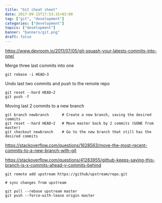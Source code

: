```yaml
---
title: "Git cheat sheet"
date: 2017-09-15T17:53:31+03:00
tag: ["git", "development"]
categories: ["development"]
topics: ["development"]
banner: "banners/git.png"
draft: false
---
```


https://www.devroom.io/2011/07/05/git-squash-your-latests-commits-into-one/

Merge three last commits into one

`git rebase -i HEAD~3`


Undo last two commits and push to the remote repo

```
git reset --hard HEAD~2
git push -f
```

Moving last 2 commits to a new branch

```
git branch newbranch      # Create a new branch, saving the desired commits
git reset --hard HEAD~2   # Move master back by 2 commits (GONE from master)
git checkout newbranch    # Go to the new branch that still has the desired commits
```

https://stackoverflow.com/questions/1628563/move-the-most-recent-commits-to-a-new-branch-with-git


https://stackoverflow.com/questions/41283955/github-keeps-saying-this-branch-is-x-commits-ahead-y-commits-behind

```
git remote add upstream https://github/upstream/repo.git

# sync changes from upstream

git pull --rebase upstream master
git push --force-with-lease origin master
```
